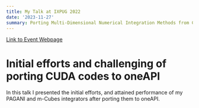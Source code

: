 ```yaml
---
title: My Talk at IXPUG 2022
date: '2023-11-27'
summary: Porting Multi-Dimensional Numerical Integration Methods from CUDA to oneAPI
---
```



[Link to Event Webpage](https://www.ixpug.org/events/ixpug-2022)

# Initial efforts and challenging of porting CUDA codes to oneAPI

In this talk I presented the initial efforts, and attained performance of my PAGANI and m-Cubes integrators after porting them to oneAPI.
